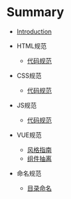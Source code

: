 # Summary

- [Introduction](README.md)
- HTML规范
  - [代码规范](html/code.md)

- CSS规范
  - [代码规范](css/code.md)

- JS规范
  - [代码规范](js/code.md)

- VUE规范
  - [风格指南](https://github.com/vuejs/cn.vuejs.org/blob/master/src/v2/style-guide/index.md)
  - [组件抽离](vue/component.md)

- 命名规范
  - [目录命名](naming/catalogue.md)